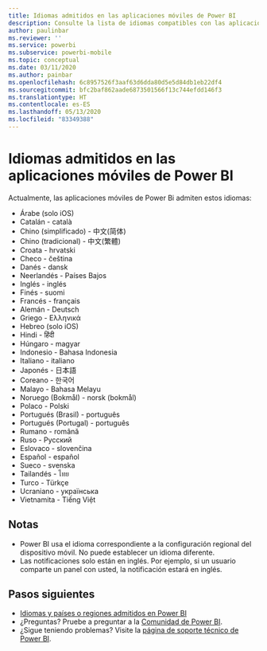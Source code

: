 ```yaml
---
title: Idiomas admitidos en las aplicaciones móviles de Power BI
description: Consulte la lista de idiomas compatibles con las aplicaciones móviles de Power BI.
author: paulinbar
ms.reviewer: ''
ms.service: powerbi
ms.subservice: powerbi-mobile
ms.topic: conceptual
ms.date: 03/11/2020
ms.author: painbar
ms.openlocfilehash: 6c8957526f3aaf63d6dda80d5e5d84db1eb22df4
ms.sourcegitcommit: bfc2baf862aade6873501566f13c744efdd146f3
ms.translationtype: HT
ms.contentlocale: es-ES
ms.lasthandoff: 05/13/2020
ms.locfileid: "83349388"
---
```

# <a name="supported-languages-in-the-power-bi-mobile-apps"></a>Idiomas admitidos en las aplicaciones móviles de Power BI
Actualmente, las aplicaciones móviles de Power Bi admiten estos idiomas:

* Árabe (solo iOS)
* Catalán - català
* Chino (simplificado) - 中文(简体)
* Chino (tradicional) - 中文(繁體)
* Croata - hrvatski
* Checo - čeština
* Danés - dansk
* Neerlandés - Países Bajos
* Inglés - inglés
* Finés - suomi
* Francés - français
* Alemán - Deutsch
* Griego - Ελληνικά
* Hebreo (solo iOS)
* Hindi - हिंदी
* Húngaro - magyar
* Indonesio - Bahasa Indonesia
* Italiano - italiano
* Japonés - 日本語
* Coreano - 한국어
* Malayo - Bahasa Melayu
* Noruego (Bokmål) - norsk (bokmål)
* Polaco - Polski
* Portugués (Brasil) - português
* Portugués (Portugal) - português
* Rumano - română
* Ruso - Русский
* Eslovaco - slovenčina
* Español - español
* Sueco - svenska
* Tailandés - ไทย
* Turco - Türkçe
* Ucraniano - українська
* Vietnamita - Tiếng Việt

## <a name="notes"></a>Notas
* Power BI usa el idioma correspondiente a la configuración regional del dispositivo móvil. No puede establecer un idioma diferente.
* Las notificaciones solo están en inglés. Por ejemplo, si un usuario comparte un panel con usted, la notificación estará en inglés. 

## <a name="next-steps"></a>Pasos siguientes
* [Idiomas y países o regiones admitidos en Power BI](../../fundamentals/supported-languages-countries-regions.md)
* ¿Preguntas? Pruebe a preguntar a la [Comunidad de Power BI](https://community.powerbi.com/).
* ¿Sigue teniendo problemas? Visite la [página de soporte técnico de Power BI](https://powerbi.microsoft.com/support/).

